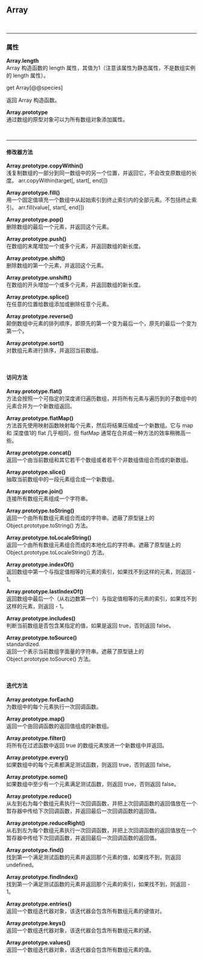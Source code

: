 [备注]:
  https://developer.mozilla.org/zh-CN/docs/Web/JavaScript/Reference/Global_Objects/Array

## Array

<br /> 

---

### 属性

__Array.length__<br/>
Array 构造函数的 length 属性，其值为1（注意该属性为静态属性，不是数组实例的 length 属性）。



get Array[@@species]

返回 Array 构造函数。


__Array.prototype__<br/>
通过数组的原型对象可以为所有数组对象添加属性。


<br />

---


#### 修改器方法

__Array.prototype.copyWithin()__<br/>
浅复制数组的一部分到同一数组中的另一个位置，并返回它，不会改变原数组的长度。  arr.copyWithin(target[, start[, end]])

__Array.prototype.fill()__<br/>
用一个固定值填充一个数组中从起始索引到终止索引内的全部元素。不包括终止索引。  arr.fill(value[, start[, end]])

__Array.prototype.pop()__<br/>
删除数组的最后一个元素，并返回这个元素。

__Array.prototype.push()__<br/>
在数组的末尾增加一个或多个元素，并返回数组的新长度。

__Array.prototype.shift()__<br/>
删除数组的第一个元素，并返回这个元素。

__Array.prototype.unshift()__<br/>
在数组的开头增加一个或多个元素，并返回数组的新长度。

__Array.prototype.splice()__<br/>
在任意的位置给数组添加或删除任意个元素。

__Array.prototype.reverse()__<br/>
颠倒数组中元素的排列顺序，即原先的第一个变为最后一个，原先的最后一个变为第一个。

__Array.prototype.sort()__<br/>
对数组元素进行排序，并返回当前数组。

<br />

#### 访问方法

__Array.prototype.flat()__<br />
方法会按照一个可指定的深度递归遍历数组，并将所有元素与遍历到的子数组中的元素合并为一个新数组返回。

__Array.prototype.flatMap()__<br/>
方法首先使用映射函数映射每个元素，然后将结果压缩成一个新数组。它与 map 和 深度值1的 flat 几乎相同，但 flatMap 通常在合并成一种方法的效率稍微高一些。

__Array.prototype.concat()__<br/>
返回一个由当前数组和其它若干个数组或者若干个非数组值组合而成的新数组。

__Array.prototype.slice()__<br/>
抽取当前数组中的一段元素组合成一个新数组。

__Array.prototype.join()__<br/>
连接所有数组元素组成一个字符串。

__Array.prototype.toString()__<br/>
返回一个由所有数组元素组合而成的字符串。遮蔽了原型链上的 Object.prototype.toString() 方法。

__Array.prototype.toLocaleString()__<br/>
返回一个由所有数组元素组合而成的本地化后的字符串。遮蔽了原型链上的 Object.prototype.toLocaleString() 方法。

__Array.prototype.indexOf()__<br/>
返回数组中第一个与指定值相等的元素的索引，如果找不到这样的元素，则返回 - 1。

__Array.prototype.lastIndexOf()__<br/>
返回数组中最后一个（从右边数第一个）与指定值相等的元素的索引，如果找不到这样的元素，则返回 - 1。

__Array.prototype.includes()__<br/>
判断当前数组是否包含某指定的值，如果是返回 true，否则返回 false。

__Array.prototype.toSource()__<br/>standardized.  
返回一个表示当前数组字面量的字符串。遮蔽了原型链上的 Object.prototype.toSource() 方法。


<br />

#### 迭代方法

__Array.prototype.forEach()__<br/>
为数组中的每个元素执行一次回调函数。

__Array.prototype.map()__<br/>
返回一个由回调函数的返回值组成的新数组。

__Array.prototype.filter()__<br/>
将所有在过滤函数中返回 true 的数组元素放进一个新数组中并返回。

__Array.prototype.every()__<br/>
如果数组中的每个元素都满足测试函数，则返回 true，否则返回 false。

__Array.prototype.some()__<br/>
如果数组中至少有一个元素满足测试函数，则返回 true，否则返回 false。

__Array.prototype.reduce()__<br/>
从左到右为每个数组元素执行一次回调函数，并把上次回调函数的返回值放在一个暂存器中传给下次回调函数，并返回最后一次回调函数的返回值。

__Array.prototype.reduceRight()__<br/>
从右到左为每个数组元素执行一次回调函数，并把上次回调函数的返回值放在一个暂存器中传给下次回调函数，并返回最后一次回调函数的返回值。

__Array.prototype.find()__<br/>
找到第一个满足测试函数的元素并返回那个元素的值，如果找不到，则返回 undefined。

__Array.prototype.findIndex()__<br/>
找到第一个满足测试函数的元素并返回那个元素的索引，如果找不到，则返回 - 1。

__Array.prototype.entries()__<br/>
返回一个数组迭代器对象，该迭代器会包含所有数组元素的键值对。

__Array.prototype.keys()__<br/>
返回一个数组迭代器对象，该迭代器会包含所有数组元素的键。

__Array.prototype.values()__<br/>
返回一个数组迭代器对象，该迭代器会包含所有数组元素的值。
